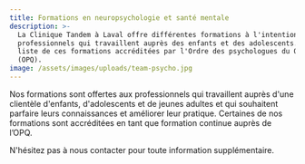 ```yaml
---
title: Formations en neuropsychologie et santé mentale
description: >-
  La Clinique Tandem à Laval offre différentes formations à l'intention des
  professionnels qui travaillent auprès des enfants et des adolescents. Voici la
  liste de ces formations accréditées par l'Ordre des psychologues du Québec
  (OPQ).
image: /assets/images/uploads/team-psycho.jpg
---
```

Nos formations sont offertes aux professionnels qui travaillent auprès d'une clientèle d'enfants, d'adolescents et de jeunes adultes et qui souhaitent parfaire leurs connaissances et améliorer leur pratique. Certaines de nos formations sont accréditées en tant que formation continue auprès de l’OPQ.

N'hésitez pas à nous contacter pour toute information supplémentaire.





